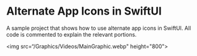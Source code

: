 # Alternate App Icons in SwiftUI
A sample project that shows how to use alternate app icons in SwiftUI. All code is commented to explain the relevant portions.

<img src=“/Graphics/Videos/MainGraphic.webp" height="800">
